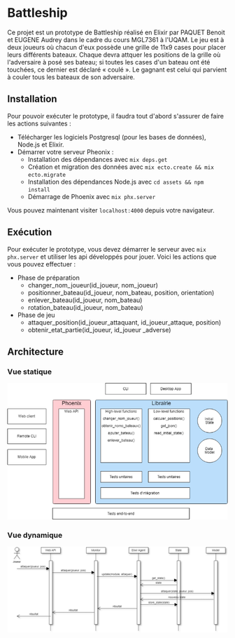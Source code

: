 # Battleship

Ce projet est un prototype de Battleship réalisé en Elixir par PAQUET Benoit et EUGENE Audrey dans le cadre du cours MGL7361 à l'UQAM. Le jeu est à deux joueurs où chacun d'eux possède une grille de 11x9 cases pour placer leurs différents bateaux. Chaque devra attquer les positions de la grille où l'adversaire à posé ses bateau; si toutes les cases d'un bateau ont été touchées, ce dernier est déclaré « coulé ». Le gagnant est celui qui parvient à couler tous les bateaux de son adversaire.


## Installation
Pour pouvoir exécuter le prototype, il faudra tout d'abord s'assurer de faire les actions suivantes :

* Télécharger les logiciels Postgresql (pour les bases de données), Node.js et Elixir.
* Démarrer votre serveur Pheonix :
  * Installation des dépendances avec `mix deps.get`
  * Création et migration des données avec `mix ecto.create && mix ecto.migrate`
  * Installation des dépendances Node.js avec `cd assets && npm install`
  * Démarrage de Phoenix avec `mix phx.server`

Vous pouvez maintenant visiter `localhost:4000` depuis votre navigateur.

## Exécution
Pour exécuter le prototype, vous devez démarrer le serveur avec `mix phx.server` et utiliser les api développés pour jouer. Voici les actions que vous pouvez effectuer :
* Phase de préparation
  * changer_nom_joueur(id_joueur, nom_joueur)
  * positionner_bateau(id_joueur, nom_bateau, position, orientation)
  * enlever_bateau(id_joueur, nom_bateau)
  * rotation_bateau(id_joueur, nom_bateau)
 * Phase de jeu
   * attaquer_position(id_joueur_attaquant, id_joueur_attaque, position)
   * obtenir_etat_partie(id_joueur, id_joueur _adverse)

## Architecture

### Vue statique

![Vue statique](vue_statique.png)

### Vue dynamique

![Vue dynamique](vue_dynamique.png)
